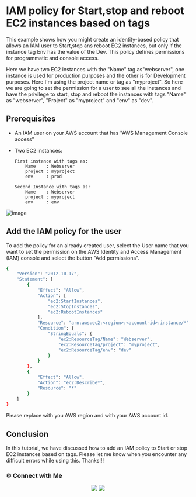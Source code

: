 # IAM policy for Start,stop and reboot EC2 instances based on tags


This example shows how you might create an identity-based policy that allows an IAM user to Start,stop ans reboot EC2 instances, but only if the instance tag Env has the value of the Dev. This policy defines permissions for programmatic and console access.

Here we have two EC2 instances with the "Name" tag as"webserver", one instance is used for production purposes and the other is for Development purposes. Here I'm using the project name or tag as "myproject". So here we are going to set the permission for a user to see all the instances and have the privilege to start, stop and reboot the instances with tags "Name" as "webserver",  "Project" as "myproject" and "env" as "dev".

## Prerequisites

- An IAM user on your AWS account that has "AWS Management Console access"
- Two EC2 instances:
     
      First instance with tags as:
          Name    : Webserver
          project : myproject
          env     : prod

      Second Instance with tags as:
          Name    : Webserver
          project : myproject
          env     : env
       

![image](https://user-images.githubusercontent.com/100775027/162912357-29e8a4af-900d-4558-9166-05a444f668bb.png)

## Add the IAM policy for the user

To add the policy for an already created user,  select the User name that you want to set the permission on the AWS Identity and Access Management (IAM) console and select the button "Add permissions". 
```bash
{
    "Version": "2012-10-17",
    "Statement": [
        {
            "Effect": "Allow",
            "Action": [
                "ec2:StartInstances",
                "ec2:StopInstances",
                "ec2:RebootInstances"
            ],
            "Resource": "arn:aws:ec2:<region>:<account-id>:instance/*",
            "Condition": {
                "StringEquals": {
                    "ec2:ResourceTag/Name": "Webserver",
                    "ec2:ResourceTag/project": "myproject",
                    "ec2:ResourceTag/env": "dev"
                }
            }
        },
        {
            "Effect": "Allow",
            "Action": "ec2:Describe*",
            "Resource": "*"
        }
    ]
}

```

Please replace <region> with you AWS region and <account-id> with your AWS account id.

## Conclusion

In this tutorial, we have discussed how to add an IAM policy to Start or stop EC2 instances based on tags. Please let me know when you encounter any difficult errors while using this.
Thanks!!!

 ### ⚙️ Connect with Me

<p align="center">
<a href="https://www.linkedin.com/in/radin-lawrence-8b3270102/"><img src="https://img.shields.io/badge/LinkedIn-0077B5?style=for-the-badge&logo=linkedin&logoColor=white"/></a>
<a href="mailto:radin.lawrence@gmail.com"><img src="https://img.shields.io/badge/Gmail-D14836?style=for-the-badge&logo=gmail&logoColor=white"/></a>
